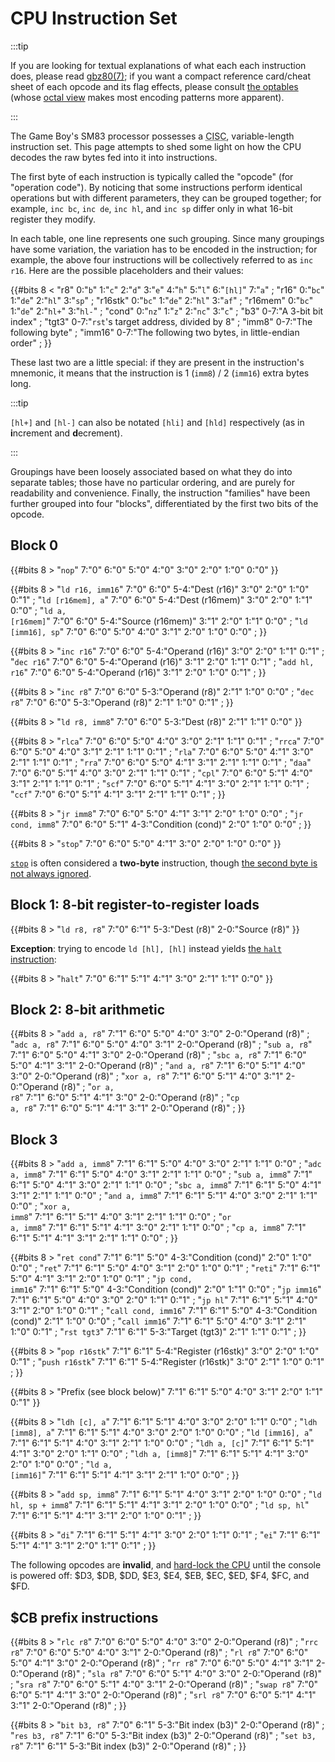 # CPU Instruction Set

:::tip

If you are looking for textual explanations of what each each instruction does, please read [gbz80(7)](http://rgbds.gbdev.io/docs/gbz80.7); if you want a compact reference card/cheat sheet of each opcode and its flag effects, please consult [the optables](http://gbdev.io/gb-opcodes/optables) (whose [octal view](http://gbdev.io/gb-opcodes/optables/octal) makes most encoding patterns more apparent).

:::

<style>table td { padding: 3px 10px; overflow-wrap: break-word; }</style>

The Game Boy's SM83 processor possesses a <abbr title="Complex Instruction Set Computer">CISC</abbr>, variable-length instruction set.
This page attempts to shed some light on how the CPU decodes the raw bytes fed into it into instructions.

The first byte of each instruction is typically called the "opcode" (for "operation code").
By noticing that some instructions perform identical operations but with different parameters, they can be grouped together; for example, `inc bc`, `inc de`, `inc hl`, and `inc sp` differ only in what 16-bit register they modify.

In each table, one line represents one such grouping.
Since many groupings have some variation, the variation has to be encoded in the instruction; for example, the above four instructions will be collectively referred to as `inc r16`.
Here are the possible placeholders and their values:

{{#bits 8 <
	"r8"      0:"<code>b</code>" 1:"<code>c</code>" 2:"<code>d</code>" 3:"<code>e</code>" 4:"<code>h</code>" 5:"<code>l</code>" 6:"<code>[hl]</code>" 7:"<code>a</code>" ;
	"r16"     0:"<code>bc</code>" 1:"<code>de</code>" 2:"<code>hl</code>" 3:"<code>sp</code>" ;
	"r16stk"  0:"<code>bc</code>" 1:"<code>de</code>" 2:"<code>hl</code>" 3:"<code>af</code>" ;
	"r16mem"  0:"<code>bc</code>" 1:"<code>de</code>" 2:"<code>hl+</code>" 3:"<code>hl-</code>" ;
	"cond"    0:"<code>nz</code>" 1:"<code>z</code>" 2:"<code>nc</code>" 3:"<code>c</code>" ;
	"b3"      0-7:"A 3-bit bit index" ;
	"tgt3"    0-7:"<code>rst</code>'s target address, divided by 8" ;
	"imm8"    0-7:"The following byte" ;
	"imm16"   0-7:"The following two bytes, in little-endian order" ;
}}

These last two are a little special: if they are present in the instruction's mnemonic, it means that the instruction is 1 (`imm8`) / 2 (`imm16`) extra bytes long.

:::tip

`[hl+]` and `[hl-]` can also be notated `[hli]` and `[hld]` respectively (as in **i**ncrement and **d**ecrement).

:::

Groupings have been loosely associated based on what they do into separate tables; those have no particular ordering, and are purely for readability and convenience.
Finally, the instruction "families" have been further grouped into four "blocks", differentiated by the first two bits of the opcode.

## Block 0

{{#bits 8 >
	"<code>nop</code>"  7:"0" 6:"0" 5:"0" 4:"0" 3:"0" 2:"0" 1:"0" 0:"0"
}}

{{#bits 8 >
	"<code>ld r16, imm16</code>"   7:"0" 6:"0" 5-4:"Dest (r16)" 3:"0" 2:"0" 1:"0" 0:"1" ;
	"<code>ld [r16mem], a</code>"  7:"0" 6:"0" 5-4:"Dest (r16mem)" 3:"0" 2:"0" 1:"1" 0:"0" ;
	"<code>ld a, [r16mem]</code>"  7:"0" 6:"0" 5-4:"Source (r16mem)" 3:"1" 2:"0" 1:"1" 0:"0" ;
	"<code>ld [imm16], sp</code>"  7:"0" 6:"0" 5:"0" 4:"0" 3:"1" 2:"0" 1:"0" 0:"0" ;
}}

{{#bits 8 >
	"<code>inc r16</code>"      7:"0" 6:"0" 5-4:"Operand (r16)" 3:"0" 2:"0" 1:"1" 0:"1" ;
	"<code>dec r16</code>"      7:"0" 6:"0" 5-4:"Operand (r16)" 3:"1" 2:"0" 1:"1" 0:"1" ;
	"<code>add hl, r16</code>"  7:"0" 6:"0" 5-4:"Operand (r16)" 3:"1" 2:"0" 1:"0" 0:"1" ;
}}

{{#bits 8 >
	"<code>inc r8</code>"  7:"0" 6:"0" 5-3:"Operand (r8)" 2:"1" 1:"0" 0:"0" ;
	"<code>dec r8</code>"  7:"0" 6:"0" 5-3:"Operand (r8)" 2:"1" 1:"0" 0:"1" ;
}}

{{#bits 8 >
	"<code>ld r8, imm8</code>"  7:"0" 6:"0" 5-3:"Dest (r8)" 2:"1" 1:"1" 0:"0"
}}

{{#bits 8 >
	"<code>rlca</code>"  7:"0" 6:"0" 5:"0" 4:"0" 3:"0" 2:"1" 1:"1" 0:"1" ;
	"<code>rrca</code>"  7:"0" 6:"0" 5:"0" 4:"0" 3:"1" 2:"1" 1:"1" 0:"1" ;
	"<code>rla</code>"   7:"0" 6:"0" 5:"0" 4:"1" 3:"0" 2:"1" 1:"1" 0:"1" ;
	"<code>rra</code>"   7:"0" 6:"0" 5:"0" 4:"1" 3:"1" 2:"1" 1:"1" 0:"1" ;
	"<code>daa</code>"   7:"0" 6:"0" 5:"1" 4:"0" 3:"0" 2:"1" 1:"1" 0:"1" ;
	"<code>cpl</code>"   7:"0" 6:"0" 5:"1" 4:"0" 3:"1" 2:"1" 1:"1" 0:"1" ;
	"<code>scf</code>"   7:"0" 6:"0" 5:"1" 4:"1" 3:"0" 2:"1" 1:"1" 0:"1" ;
	"<code>ccf</code>"   7:"0" 6:"0" 5:"1" 4:"1" 3:"1" 2:"1" 1:"1" 0:"1" ;
}}

{{#bits 8 >
	"<code>jr imm8</code>"        7:"0" 6:"0" 5:"0" 4:"1" 3:"1" 2:"0" 1:"0" 0:"0" ;
	"<code>jr cond, imm8</code>"  7:"0" 6:"0" 5:"1" 4-3:"Condition (cond)" 2:"0" 1:"0" 0:"0" ;
}}

{{#bits 8 >
	"<code>stop</code>"  7:"0" 6:"0" 5:"0" 4:"1" 3:"0" 2:"0" 1:"0" 0:"0"
}}

[`stop`](<#Using the STOP Instruction>) is often considered a **two-byte** instruction, though [the second byte is not always ignored](https://gist.github.com/SonoSooS/c0055300670d678b5ae8433e20bea595#nop-and-stop).

## Block 1: 8-bit register-to-register loads

{{#bits 8 >
	"<code>ld r8, r8</code>"  7:"0" 6:"1" 5-3:"Dest (r8)" 2-0:"Source (r8)"
}}

**Exception**: trying to encode `ld [hl], [hl]` instead yields [the `halt` instruction](<#halt>):

{{#bits 8 >
	"<code>halt</code>"  7:"0" 6:"1" 5:"1" 4:"1" 3:"0" 2:"1" 1:"1" 0:"0"
}}

## Block 2: 8-bit arithmetic

{{#bits 8 >
	"<code>add a, r8</code>"  7:"1" 6:"0" 5:"0" 4:"0" 3:"0" 2-0:"Operand (r8)" ;
	"<code>adc a, r8</code>"  7:"1" 6:"0" 5:"0" 4:"0" 3:"1" 2-0:"Operand (r8)" ;
	"<code>sub a, r8</code>"  7:"1" 6:"0" 5:"0" 4:"1" 3:"0" 2-0:"Operand (r8)" ;
	"<code>sbc a, r8</code>"  7:"1" 6:"0" 5:"0" 4:"1" 3:"1" 2-0:"Operand (r8)" ;
	"<code>and a, r8</code>"  7:"1" 6:"0" 5:"1" 4:"0" 3:"0" 2-0:"Operand (r8)" ;
	"<code>xor a, r8</code>"  7:"1" 6:"0" 5:"1" 4:"0" 3:"1" 2-0:"Operand (r8)" ;
	"<code>or a, r8</code>"   7:"1" 6:"0" 5:"1" 4:"1" 3:"0" 2-0:"Operand (r8)" ;
	"<code>cp a, r8</code>"   7:"1" 6:"0" 5:"1" 4:"1" 3:"1" 2-0:"Operand (r8)" ;
}}

## Block 3

{{#bits 8 >
	"<code>add a, imm8</code>"  7:"1" 6:"1" 5:"0" 4:"0" 3:"0" 2:"1" 1:"1" 0:"0" ;
	"<code>adc a, imm8</code>"  7:"1" 6:"1" 5:"0" 4:"0" 3:"1" 2:"1" 1:"1" 0:"0" ;
	"<code>sub a, imm8</code>"  7:"1" 6:"1" 5:"0" 4:"1" 3:"0" 2:"1" 1:"1" 0:"0" ;
	"<code>sbc a, imm8</code>"  7:"1" 6:"1" 5:"0" 4:"1" 3:"1" 2:"1" 1:"1" 0:"0" ;
	"<code>and a, imm8</code>"  7:"1" 6:"1" 5:"1" 4:"0" 3:"0" 2:"1" 1:"1" 0:"0" ;
	"<code>xor a, imm8</code>"  7:"1" 6:"1" 5:"1" 4:"0" 3:"1" 2:"1" 1:"1" 0:"0" ;
	"<code>or a, imm8</code>"   7:"1" 6:"1" 5:"1" 4:"1" 3:"0" 2:"1" 1:"1" 0:"0" ;
	"<code>cp a, imm8</code>"   7:"1" 6:"1" 5:"1" 4:"1" 3:"1" 2:"1" 1:"1" 0:"0" ;
}}

{{#bits 8 >
	"<code>ret cond</code>"          7:"1" 6:"1" 5:"0" 4-3:"Condition (cond)" 2:"0" 1:"0" 0:"0" ;
	"<code>ret</code>"               7:"1" 6:"1" 5:"0" 4:"0" 3:"1" 2:"0" 1:"0" 0:"1" ;
	"<code>reti</code>"              7:"1" 6:"1" 5:"0" 4:"1" 3:"1" 2:"0" 1:"0" 0:"1" ;
	"<code>jp cond, imm16</code>"    7:"1" 6:"1" 5:"0" 4-3:"Condition (cond)" 2:"0" 1:"1" 0:"0" ;
	"<code>jp imm16</code>"          7:"1" 6:"1" 5:"0" 4:"0" 3:"0" 2:"0" 1:"1" 0:"1" ;
	"<code>jp hl</code>"             7:"1" 6:"1" 5:"1" 4:"0" 3:"1" 2:"0" 1:"0" 0:"1" ;
	"<code>call cond, imm16</code>"  7:"1" 6:"1" 5:"0" 4-3:"Condition (cond)" 2:"1" 1:"0" 0:"0" ;
	"<code>call imm16</code>"        7:"1" 6:"1" 5:"0" 4:"0" 3:"1" 2:"1" 1:"0" 0:"1" ;
	"<code>rst tgt3</code>"          7:"1" 6:"1" 5-3:"Target (tgt3)" 2:"1" 1:"1" 0:"1" ;
}}

{{#bits 8 >
	"<code>pop r16stk</code>"   7:"1" 6:"1" 5-4:"Register (r16stk)" 3:"0" 2:"0" 1:"0" 0:"1" ;
	"<code>push r16stk</code>"  7:"1" 6:"1" 5-4:"Register (r16stk)" 3:"0" 2:"1" 1:"0" 0:"1" ;
}}

{{#bits 8 >
	"Prefix (see block below)"  7:"1" 6:"1" 5:"0" 4:"0" 3:"1" 2:"0" 1:"1" 0:"1"
}}

{{#bits 8 >
	"<code>ldh [c], a</code>"     7:"1" 6:"1" 5:"1" 4:"0" 3:"0" 2:"0" 1:"1" 0:"0" ;
	"<code>ldh [imm8], a</code>"  7:"1" 6:"1" 5:"1" 4:"0" 3:"0" 2:"0" 1:"0" 0:"0" ;
	"<code>ld [imm16], a</code>"  7:"1" 6:"1" 5:"1" 4:"0" 3:"1" 2:"1" 1:"0" 0:"0" ;
	"<code>ldh a, [c]</code>"     7:"1" 6:"1" 5:"1" 4:"1" 3:"0" 2:"0" 1:"1" 0:"0" ;
	"<code>ldh a, [imm8]</code>"  7:"1" 6:"1" 5:"1" 4:"1" 3:"0" 2:"0" 1:"0" 0:"0" ;
	"<code>ld a, [imm16]</code>"  7:"1" 6:"1" 5:"1" 4:"1" 3:"1" 2:"1" 1:"0" 0:"0" ;
}}

{{#bits 8 >
	"<code>add sp, imm8</code>"      7:"1" 6:"1" 5:"1" 4:"0" 3:"1" 2:"0" 1:"0" 0:"0" ;
	"<code>ld hl, sp + imm8</code>"  7:"1" 6:"1" 5:"1" 4:"1" 3:"1" 2:"0" 1:"0" 0:"0" ;
	"<code>ld sp, hl</code>"         7:"1" 6:"1" 5:"1" 4:"1" 3:"1" 2:"0" 1:"0" 0:"1" ;
}}

{{#bits 8 >
	"<code>di</code>"  7:"1" 6:"1" 5:"1" 4:"1" 3:"0" 2:"0" 1:"1" 0:"1" ;
	"<code>ei</code>"  7:"1" 6:"1" 5:"1" 4:"1" 3:"1" 2:"0" 1:"1" 0:"1" ;
}}

The following opcodes are **invalid**, and [hard-lock the CPU](https://gist.github.com/SonoSooS/c0055300670d678b5ae8433e20bea595#opcode-holes-not-implemented-opcodes) until the console is powered off: \$D3, \$DB, \$DD, \$E3, \$E4, \$EB, \$EC, \$ED, \$F4, \$FC, and \$FD.

## \$CB prefix instructions

{{#bits 8 >
	"<code>rlc r8</code>"   7:"0" 6:"0" 5:"0" 4:"0" 3:"0" 2-0:"Operand (r8)" ;
	"<code>rrc r8</code>"   7:"0" 6:"0" 5:"0" 4:"0" 3:"1" 2-0:"Operand (r8)" ;
	"<code>rl r8</code>"    7:"0" 6:"0" 5:"0" 4:"1" 3:"0" 2-0:"Operand (r8)" ;
	"<code>rr r8</code>"    7:"0" 6:"0" 5:"0" 4:"1" 3:"1" 2-0:"Operand (r8)" ;
	"<code>sla r8</code>"   7:"0" 6:"0" 5:"1" 4:"0" 3:"0" 2-0:"Operand (r8)" ;
	"<code>sra r8</code>"   7:"0" 6:"0" 5:"1" 4:"0" 3:"1" 2-0:"Operand (r8)" ;
	"<code>swap r8</code>"  7:"0" 6:"0" 5:"1" 4:"1" 3:"0" 2-0:"Operand (r8)" ;
	"<code>srl r8</code>"   7:"0" 6:"0" 5:"1" 4:"1" 3:"1" 2-0:"Operand (r8)" ;
}}

{{#bits 8 >
	"<code>bit b3, r8</code>"  7:"0" 6:"1" 5-3:"Bit index (b3)" 2-0:"Operand (r8)" ;
	"<code>res b3, r8</code>"  7:"1" 6:"0" 5-3:"Bit index (b3)" 2-0:"Operand (r8)" ;
	"<code>set b3, r8</code>"  7:"1" 6:"1" 5-3:"Bit index (b3)" 2-0:"Operand (r8)" ;
}}
